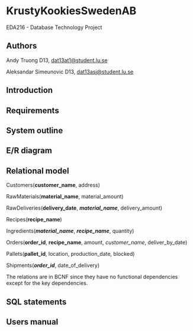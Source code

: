 # KrustyKookiesSwedenAB
EDA216 - Database Technology Project

## Authors
Andy Truong D13, dat13at1@student.lu.se

Aleksandar Simeunovic D13, dat13asi@student.lu.se

## Introduction

## Requirements

## System outline

## E/R diagram

## Relational model
Customers(<strong>customer_name</strong>, address)

RawMaterials(<strong>material_name</strong>, material_amount)

RawDeliveries(<strong>delivery_date</strong>, <strong><em>material_name</em></strong>, delivery_amount)

Recipes(<strong>recipe_name</strong>)

Ingredients(<strong><em>material_name</em></strong>, <strong><em>recipe_name</em></strong>, quantity)

Orders(<strong>order_id</strong>, <strong>recipe_name</strong>, amount, <em>customer_name</em>, deliver_by_date)

Pallets(<strong>pallet_id</strong>, location, production_date, blocked)

Shipments(<strong><em>order_id</em></strong>, date_of_delivery)

The relations are in BCNF since they have no functional dependencies except for the key dependencies.

## SQL statements

## Users manual
